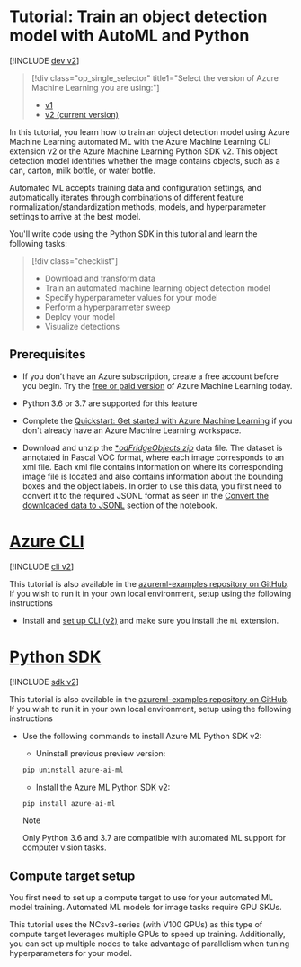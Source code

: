 
# Tutorial: Train an object detection model with AutoML and Python

[!INCLUDE [dev v2](../../includes/machine-learning-dev-v2.md)]

> [!div class="op_single_selector" title1="Select the version of Azure Machine Learning you are using:"]
> * [v1](v1/tutorial-auto-train-image-models-v1.md)
> * [v2 (current version)](tutorial-auto-train-image-models.md)


In this tutorial, you learn how to train an object detection model using Azure Machine Learning automated ML with the Azure Machine Learning CLI extension v2 or the Azure Machine Learning Python SDK v2.
This object detection model identifies whether the image contains objects, such as a can, carton, milk bottle, or water bottle.

Automated ML accepts training data and configuration settings, and automatically iterates through combinations of different feature normalization/standardization methods, models, and hyperparameter settings to arrive at the best model.


You'll write code using the Python SDK in this tutorial and learn the following tasks:

> [!div class="checklist"]
> * Download and transform data
> * Train an automated machine learning object detection model
> * Specify hyperparameter values for your model
> * Perform a hyperparameter sweep
> * Deploy your model
> * Visualize detections

## Prerequisites

* If you don’t have an Azure subscription, create a free account before you begin. Try the [free or paid version](https://azure.microsoft.com/free/) of Azure Machine Learning today.

* Python 3.6 or 3.7 are supported for this feature

* Complete the [Quickstart: Get started with Azure Machine Learning](quickstart-create-resources.md#create-the-workspace) if you don't already have an Azure Machine Learning workspace.

* Download and unzip the [**odFridgeObjects.zip*](https://cvbp-secondary.z19.web.core.windows.net/datasets/object_detection/odFridgeObjects.zip) data file. The dataset is annotated in Pascal VOC format, where each image corresponds to an xml file. Each xml file contains information on where its corresponding image file is located and also contains information about the bounding boxes and the object labels. In order to use this data, you first need to convert it to the required JSONL format as seen in the [Convert the downloaded data to JSONL](https://github.com/Azure/azureml-examples/blob/main/sdk/python/jobs/automl-standalone-jobs/automl-image-object-detection-task-fridge-items/automl-image-object-detection-task-fridge-items.ipynb) section of the notebook. 

# [Azure CLI](#tab/cli)

 [!INCLUDE [cli v2](../../includes/machine-learning-cli-v2.md)]

This tutorial is also available in the [azureml-examples repository on GitHub](https://github.com/Azure/azureml-examples/tree/sdk-preview/cli/jobs/automl-standalone-jobs/cli-automl-image-object-detection-task-fridge-items). If you wish to run it in your own local environment, setup using the following instructions

* Install and [set up CLI (v2)](how-to-configure-cli.md#prerequisites) and make sure you install the `ml` extension.

# [Python SDK](#tab/python)

 [!INCLUDE [sdk v2](../../includes/machine-learning-sdk-v2.md)]


This tutorial is also available in the [azureml-examples repository on GitHub](https://github.com/Azure/azureml-examples/tree/main/sdk/python/jobs/automl-standalone-jobs/automl-image-object-detection-task-fridge-items). If you wish to run it in your own local environment, setup using the following instructions

* Use the following commands to install Azure ML Python SDK v2:
   * Uninstall previous preview version:
   ```python
   pip uninstall azure-ai-ml
   ```
   * Install the Azure ML Python SDK v2:
   ```python
   pip install azure-ai-ml
   ```

    > [!NOTE]
    > Only Python 3.6 and 3.7 are compatible with automated ML support for computer vision tasks. 


## Compute target setup

You first need to set up a compute target to use for your automated ML model training. Automated ML models for image tasks require GPU SKUs.

This tutorial uses the NCsv3-series (with V100 GPUs) as this type of compute target leverages multiple GPUs to speed up training. Additionally, you can set up multiple nodes to take advantage of parallelism when tuning hyperparameters for your model.
